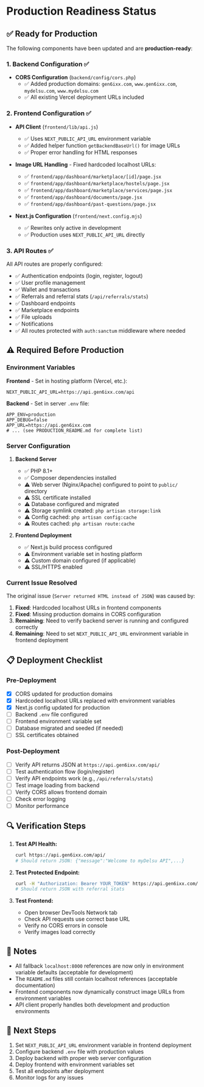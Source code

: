 # Production Readiness Status

## ✅ Ready for Production

The following components have been updated and are **production-ready**:

### 1. Backend Configuration ✅
- **CORS Configuration** (`backend/config/cors.php`)
  - ✅ Added production domains: `gen6ixx.com`, `www.gen6ixx.com`, `mydelsu.com`, `www.mydelsu.com`
  - ✅ All existing Vercel deployment URLs included

### 2. Frontend Configuration ✅
- **API Client** (`frontend/lib/api.js`)
  - ✅ Uses `NEXT_PUBLIC_API_URL` environment variable
  - ✅ Added helper function `getBackendBaseUrl()` for image URLs
  - ✅ Proper error handling for HTML responses

- **Image URL Handling** - Fixed hardcoded localhost URLs:
  - ✅ `frontend/app/dashboard/marketplace/[id]/page.jsx`
  - ✅ `frontend/app/dashboard/marketplace/hostels/page.jsx`
  - ✅ `frontend/app/dashboard/marketplace/services/page.jsx`
  - ✅ `frontend/app/dashboard/documents/page.jsx`
  - ✅ `frontend/app/dashboard/past-questions/page.jsx`

- **Next.js Configuration** (`frontend/next.config.mjs`)
  - ✅ Rewrites only active in development
  - ✅ Production uses `NEXT_PUBLIC_API_URL` directly

### 3. API Routes ✅
All API routes are properly configured:
- ✅ Authentication endpoints (login, register, logout)
- ✅ User profile management
- ✅ Wallet and transactions
- ✅ Referrals and referral stats (`/api/referrals/stats`)
- ✅ Dashboard endpoints
- ✅ Marketplace endpoints
- ✅ File uploads
- ✅ Notifications
- ✅ All routes protected with `auth:sanctum` middleware where needed

## ⚠️ Required Before Production

### Environment Variables

**Frontend** - Set in hosting platform (Vercel, etc.):
```env
NEXT_PUBLIC_API_URL=https://api.gen6ixx.com/api
```

**Backend** - Set in server `.env` file:
```env
APP_ENV=production
APP_DEBUG=false
APP_URL=https://api.gen6ixx.com
# ... (see PRODUCTION_README.md for complete list)
```

### Server Configuration

1. **Backend Server**
   - ✅ PHP 8.1+
   - ✅ Composer dependencies installed
   - ⚠️ Web server (Nginx/Apache) configured to point to `public/` directory
   - ⚠️ SSL certificate installed
   - ⚠️ Database configured and migrated
   - ⚠️ Storage symlink created: `php artisan storage:link`
   - ⚠️ Config cached: `php artisan config:cache`
   - ⚠️ Routes cached: `php artisan route:cache`

2. **Frontend Deployment**
   - ✅ Next.js build process configured
   - ⚠️ Environment variable set in hosting platform
   - ⚠️ Custom domain configured (if applicable)
   - ⚠️ SSL/HTTPS enabled

### Current Issue Resolved

The original issue (`Server returned HTML instead of JSON`) was caused by:
1. **Fixed**: Hardcoded localhost URLs in frontend components
2. **Fixed**: Missing production domains in CORS configuration
3. **Remaining**: Need to verify backend server is running and configured correctly
4. **Remaining**: Need to set `NEXT_PUBLIC_API_URL` environment variable in frontend deployment

## 📋 Deployment Checklist

### Pre-Deployment
- [x] CORS updated for production domains
- [x] Hardcoded localhost URLs replaced with environment variables
- [x] Next.js config updated for production
- [ ] Backend `.env` file configured
- [ ] Frontend environment variable set
- [ ] Database migrated and seeded (if needed)
- [ ] SSL certificates obtained

### Post-Deployment
- [ ] Verify API returns JSON at `https://api.gen6ixx.com/api/`
- [ ] Test authentication flow (login/register)
- [ ] Verify API endpoints work (e.g., `/api/referrals/stats`)
- [ ] Test image loading from backend
- [ ] Verify CORS allows frontend domain
- [ ] Check error logging
- [ ] Monitor performance

## 🔍 Verification Steps

1. **Test API Health:**
   ```bash
   curl https://api.gen6ixx.com/api/
   # Should return JSON: {"message":"Welcome to myDelsu API",...}
   ```

2. **Test Protected Endpoint:**
   ```bash
   curl -H "Authorization: Bearer YOUR_TOKEN" https://api.gen6ixx.com/api/referrals/stats
   # Should return JSON with referral stats
   ```

3. **Test Frontend:**
   - Open browser DevTools Network tab
   - Check API requests use correct base URL
   - Verify no CORS errors in console
   - Verify images load correctly

## 📝 Notes

- All fallback `localhost:8000` references are now only in environment variable defaults (acceptable for development)
- The `README.md` files still contain localhost references (acceptable documentation)
- Frontend components now dynamically construct image URLs from environment variables
- API client properly handles both development and production environments

## 🚀 Next Steps

1. Set `NEXT_PUBLIC_API_URL` environment variable in frontend deployment
2. Configure backend `.env` file with production values
3. Deploy backend with proper web server configuration
4. Deploy frontend with environment variables set
5. Test all endpoints after deployment
6. Monitor logs for any issues

